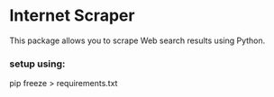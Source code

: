 # Internet Scraper

This package allows you to scrape Web search results using Python.

### setup using:
pip freeze > requirements.txt
